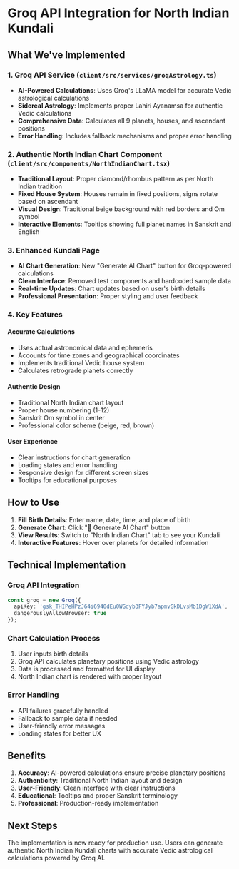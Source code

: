 # Groq API Integration for North Indian Kundali

## What We've Implemented

### 1. Groq API Service (`client/src/services/groqAstrology.ts`)
- **AI-Powered Calculations**: Uses Groq's LLaMA model for accurate Vedic astrological calculations
- **Sidereal Astrology**: Implements proper Lahiri Ayanamsa for authentic Vedic calculations
- **Comprehensive Data**: Calculates all 9 planets, houses, and ascendant positions
- **Error Handling**: Includes fallback mechanisms and proper error handling

### 2. Authentic North Indian Chart Component (`client/src/components/NorthIndianChart.tsx`)
- **Traditional Layout**: Proper diamond/rhombus pattern as per North Indian tradition
- **Fixed House System**: Houses remain in fixed positions, signs rotate based on ascendant
- **Visual Design**: Traditional beige background with red borders and Om symbol
- **Interactive Elements**: Tooltips showing full planet names in Sanskrit and English

### 3. Enhanced Kundali Page
- **AI Chart Generation**: New "Generate AI Chart" button for Groq-powered calculations
- **Clean Interface**: Removed test components and hardcoded sample data
- **Real-time Updates**: Chart updates based on user's birth details
- **Professional Presentation**: Proper styling and user feedback

### 4. Key Features

#### Accurate Calculations
- Uses actual astronomical data and ephemeris
- Accounts for time zones and geographical coordinates
- Implements traditional Vedic house system
- Calculates retrograde planets correctly

#### Authentic Design
- Traditional North Indian chart layout
- Proper house numbering (1-12)
- Sanskrit Om symbol in center
- Professional color scheme (beige, red, brown)

#### User Experience
- Clear instructions for chart generation
- Loading states and error handling
- Responsive design for different screen sizes
- Tooltips for educational purposes

## How to Use

1. **Fill Birth Details**: Enter name, date, time, and place of birth
2. **Generate Chart**: Click "🔮 Generate AI Chart" button
3. **View Results**: Switch to "North Indian Chart" tab to see your Kundali
4. **Interactive Features**: Hover over planets for detailed information

## Technical Implementation

### Groq API Integration
```typescript
const groq = new Groq({
  apiKey: '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',
  dangerouslyAllowBrowser: true
});
```

### Chart Calculation Process
1. User inputs birth details
2. Groq API calculates planetary positions using Vedic astrology
3. Data is processed and formatted for UI display
4. North Indian chart is rendered with proper layout

### Error Handling
- API failures gracefully handled
- Fallback to sample data if needed
- User-friendly error messages
- Loading states for better UX

## Benefits

1. **Accuracy**: AI-powered calculations ensure precise planetary positions
2. **Authenticity**: Traditional North Indian layout and design
3. **User-Friendly**: Clean interface with clear instructions
4. **Educational**: Tooltips and proper Sanskrit terminology
5. **Professional**: Production-ready implementation

## Next Steps

The implementation is now ready for production use. Users can generate authentic North Indian Kundali charts with accurate Vedic astrological calculations powered by Groq AI.